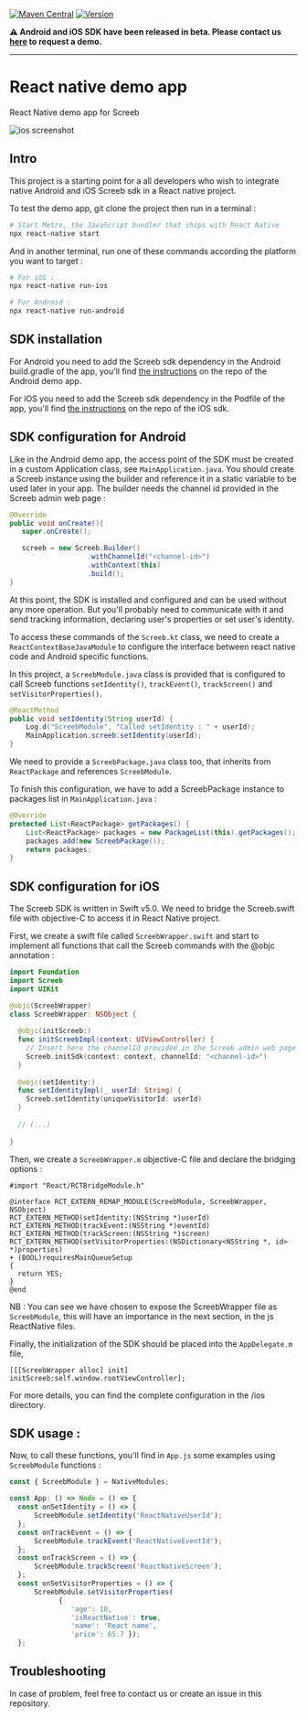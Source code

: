 [![Maven Central](https://img.shields.io/maven-central/v/app.screeb.sdk/android-sdk.svg?label=Maven%20Central)](https://search.maven.org/search?q=g:%22app.screeb.sdk%22%20AND%20a:%22android-sdk%22)
[![Version](https://img.shields.io/cocoapods/v/Screeb.svg?style=flat)](https://cocoapods.org/pods/Screeb)

__:warning:  Android and iOS SDK have been released in beta. 
Please contact us [here](https://screeb.app/get-a-demo-of-screeb/) to request a demo.__

___

# React native demo app

React Native demo app for Screeb

![ios screenshot](reactnative-ios.png)

## Intro

This project is a starting point for a all developers who wish to integrate native Android and iOS Screeb
sdk in a React native project.

To test the demo app, git clone the project then run in a terminal : 

```bash
# Start Metro, the JavaScript bundler that ships with React Native
npx react-native start
```

And in another terminal, run one of these commands according the platform you want to target :

```bash
# For iOS :
npx react-native run-ios

# For Android :
npx react-native run-android
```

## SDK installation

For Android you need to add the Screeb sdk dependency in the Android build.gradle of the app, you'll find
[the instructions](https://github.com/ScreebApp/DemoAppAndroid) on the repo of the Android demo app.

For iOS you need to add the Screeb sdk dependency in the Podfile of the app, you'll find
[the instructions](https://github.com/ScreebApp/sdk-ios-public) on the repo of the iOS sdk.


## SDK configuration for Android

Like in the Android demo app, the access point of the SDK must be created in a custom Application
class, see `MainApplication.java`. You should create a Screeb instance using the builder and
reference it in a static variable to be used later in your app.
The builder needs the channel id provided in the Screeb admin web page :

```java
@Override
public void onCreate(){
   super.onCreate();

   screeb = new Screeb.Builder()
                   .withChannelId("<channel-id>")
                   .withContext(this)
                   .build();
}
```

At this point, the SDK is installed and configured and can be used without any more operation. But
you'll probably need to communicate with it and send tracking information, declaring user's
properties or set user's identity.

To access these commands of the `Screeb.kt` class, we need to create a `ReactContextBaseJavaModule` to configure
the interface between react native code and Android specific functions.

In this project, a `ScreebModule.java` class is provided that is configured to call Screeb
functions `setIdentity()`, `trackEvent()`, `trackScreen()` and `setVisitorProperties()`.

```java
@ReactMethod
public void setIdentity(String userId) {
    Log.d("ScreebModule", "Called setIdentity : " + userId);
    MainApplication.screeb.setIdentity(userId);
}
```

We need to provide a `ScreebPackage.java` class too, that inherits from `ReactPackage` and references
`ScreebModule`.

To finish this configuration, we have to add a ScreebPackage instance to packages list in `MainApplication.java` :

```java
@Override
protected List<ReactPackage> getPackages() {
    List<ReactPackage> packages = new PackageList(this).getPackages();
    packages.add(new ScreebPackage());
    return packages;
}
```

## SDK configuration for iOS

The Screeb SDK is written in Swift v5.0. We need to bridge the Screeb.swift file 
with objective-C to access it in React Native project.

First, we create a swift file called `ScreebWrapper.swift` and start to implement 
all functions that call the Screeb commands with the @objc annotation :

```swift
import Foundation
import Screeb
import UIKit

@objc(ScreebWrapper)
class ScreebWrapper: NSObject {
  
  @objc(initScreeb:)
  func initScreebImpl(context: UIViewController) {
    // Insert here the channelId provided in the Screeb admin web page
    Screeb.initSdk(context: context, channelId: "<channel-id>")
  }
  
  @objc(setIdentity:)
  func setIdentityImpl(_ userId: String) {
    Screeb.setIdentity(uniqueVisitorId: userId)
  }
  
  // (...)
  
}
```

Then, we create a `ScreebWrapper.m` objective-C file and declare the bridging options :

```objc
#import "React/RCTBridgeModule.h"

@interface RCT_EXTERN_REMAP_MODULE(ScreebModule, ScreebWrapper, NSObject)
RCT_EXTERN_METHOD(setIdentity:(NSString *)userId)
RCT_EXTERN_METHOD(trackEvent:(NSString *)eventId)
RCT_EXTERN_METHOD(trackScreen:(NSString *)screen)
RCT_EXTERN_METHOD(setVisitorProperties:(NSDictionary<NSString *, id> *)properties)
+ (BOOL)requiresMainQueueSetup
{
  return YES;
}
@end
```

NB : You can see we have chosen to expose the ScreebWrapper file as `ScreebModule`, this
will have an importance in the next section, in the js ReactNative files.

Finally, the initialization of the SDK should be placed into the `AppDelegate.m` file, 

```objc
[[[ScreebWrapper alloc] init] initScreeb:self.window.rootViewController];
```

For more details, you can find the complete configuration in the /ios directory.

## SDK usage :

Now, to call these functions, you'll find in `App.js` some examples
using `ScreebModule` functions :

```js
const { ScreebModule } = NativeModules;

const App: () => Node = () => {
  const onSetIdentity = () => {
      ScreebModule.setIdentity('ReactNativeUserId');
  };
  const onTrackEvent = () => {
      ScreebModule.trackEvent('ReactNativeEventId');
  };
  const onTrackScreen = () => {
      ScreebModule.trackScreen('ReactNativeScreen');
  };
  const onSetVisitorProperties = () => {
      ScreebModule.setVisitorProperties(
            {
               'age': 10,
               'isReactNative': true,
               'name': 'React name',
               'price': 65.7 });
  };
```

## Troubleshooting

In case of problem, feel free to contact us or create an issue in this repository.

